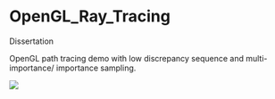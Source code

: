 # OpenGL_Ray_Tracing

Dissertation

OpenGL path tracing demo with low discrepancy sequence and multi-importance/ importance sampling.

![](https://s4.ax1x.com/2022/02/19/Hbzu11.gif)
